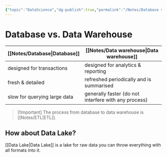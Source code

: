 ```yaml
---
{"topic":"DataScience","dg-publish":true,"permalink":"/Notes/Database vs Data Warehouse vs Data Lake/","dgPassFrontmatter":true,"noteIcon":""}
---
```


# Database vs. Data Warehouse

| [[Notes/Database\|Database]] | [[Notes/Data warehouse\|Data warehouse]] | 
| -- | -- |
| designed for transactions | designed for analytics & reporting |
| fresh & detailed | refreshed periodically and is summarised |
| slow for querying large data | generally faster (do not interfere with any process)|

>[!Important] The process from database to data warehouse is [[Notes/ETL\|ETL]].

## How about Data Lake?
[[Data Lake\|Data Lake]] is a lake for raw data you can throw everything with all formats into it. 
